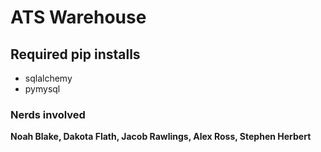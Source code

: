 # ATS Warehouse

## Required pip installs

- sqlalchemy
- pymysql



### Nerds involved

**Noah Blake, Dakota Flath, Jacob Rawlings, Alex Ross, Stephen Herbert**
